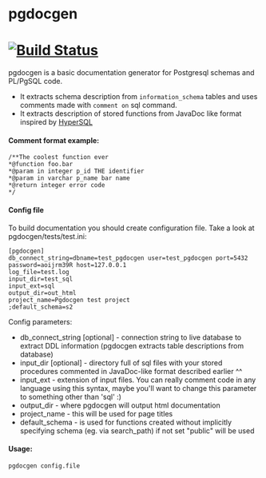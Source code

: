 # pgdocgen
[![Build Status](https://travis-ci.org/C-Pro/pgdocgen.svg?branch=master)](https://travis-ci.org/C-Pro/pgdocgen)
=========

pgdocgen is a basic documentation generator for Postgresql schemas and PL/PgSQL code.
* It extracts schema description from `information_schema` tables and uses comments made with `comment on` sql command.
* It extracts description of stored functions from JavaDoc like format inspired by [HyperSQL](http://projects.izzysoft.de/trac/hypersql)

#### Comment format example:
```
/**The coolest function ever
*@function foo.bar
*@param in integer p_id THE identifier
*@param in varchar p_name bar name
*@return integer error code
*/
```

#### Config file
To build documentation you should create configuration file.
Take a look at pgdocgen/tests/test.ini:

```
[pgdocgen]
db_connect_string=dbname=test_pgdocgen user=test_pgdocgen port=5432 password=aoijrm39R host=127.0.0.1
log_file=test.log
input_dir=test_sql
input_ext=sql
output_dir=out_html
project_name=Pgdocgen test project
;default_schema=s2
```

Config parameters:
* db_connect_string [optional] - connection string to live database to extract DDL information (pgdocgen extracts table descriptions from database)
* input_dir [optional] - directory full of sql files with your stored procedures commented in JavaDoc-like format described earlier ^^
* input_ext - extension of input files. You can really comment code in any language using this syntax, maybe you'll want to change this parameter to something other than 'sql' :)
* output_dir - where pgdocgen will output html documentation
* project_name - this will be used for page titles
* default_schema - is used for functions created without implicitly specifying schema (eg. via search_path) if not set "public" will be used


#### Usage:
```
pgdocgen config.file
```
